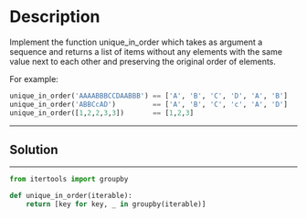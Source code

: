 # Description

Implement the function unique_in_order which takes as argument a sequence and returns a list of items without any elements with the same value next to each other and preserving the original order of elements.

For example:

```py
unique_in_order('AAAABBBCCDAABBB') == ['A', 'B', 'C', 'D', 'A', 'B']
unique_in_order('ABBCcAD')         == ['A', 'B', 'C', 'c', 'A', 'D']
unique_in_order([1,2,2,3,3])       == [1,2,3]
```

---

## Solution

---

```py
from itertools import groupby

def unique_in_order(iterable):
    return [key for key, _ in groupby(iterable)]
```
